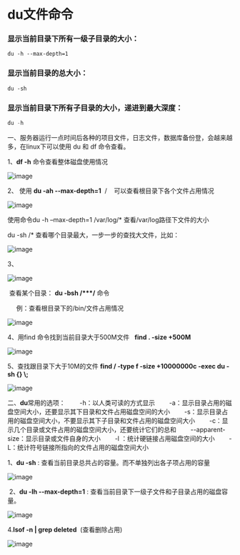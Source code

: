 # du文件命令
### 显示当前目录下所有一级子目录的大小：
```Plain Text
du -h --max-depth=1
```
### 显示当前目录的总大小：
```Plain Text
du -sh
```
### 显示当前目录下所有子目录的大小，递进到最大深度：
```java
du -h
```
一、服务器运行一点时间后各种的项目文件，日志文件，数据库备份登，会越来越多，在linux下可以使用 du 和 df 命令查看。

1、**df -h** 命令查看整体磁盘使用情况

![image](https://file.bbzy.online/blog/FlBBpkJh5Putu8m-nJu2ElzUEgIJL44TgKL3AmUFzWg.png)

2、 使用 **du -ah --max-depth=1**  /    可以查看根目录下各个文件占用情况

![image](https://file.bbzy.online/blog/0D4fok4LWZJ1aHeZez_AuM9Abc4dSEefhKTDg2Qd8l0.png)

使用命令du -h –max-depth=1 /var/log/\* 查看/var/log路径下文件的大小

du -sh /\* 查看哪个目录最大，一步一步的查找大文件，比如：

![image](https://file.bbzy.online/blog/me_rkjtPSGAFK6k36wP01GPiyX9xRMIU0OdRGEpL8zg.png)

3、

![image](images/L_xt6GPHq3KtNfmOopDfrLaBOrYVGtS21ZYjnBveTFE.)

 查看某个目录： **du -bsh /\*\*\*/** 命令

     例：查看根目录下的/bin/文件占用情况 

![image](https://file.bbzy.online/blog/qkHVEhypHkIck1M8DZjvrEhA3uJxGNd9uiR-uULKYGw.png)

4、用find 命令找到当前目录大于500M文件   **find . -size +500M** 

![image](https://file.bbzy.online/blog/9QQbB_MR2dNKw4v-USXafmoqVNTzpAJJlwh6HnPzjDU.png)

5、查找跟目录下大于10M的文件
**find / -type f -size +10000000c -exec du -sh {} \\;**

![image](https://file.bbzy.online/blog/vOQHdDi6VGPdb-pT9n-8mTeCEFYeEJMXXFNdy_RXJdk.png)

二、**du**常用的选项：
　　-h：以人类可读的方式显示
　　-a：显示目录占用的磁盘空间大小，还要显示其下目录和文件占用磁盘空间的大小
　　-s：显示目录占用的磁盘空间大小，不要显示其下子目录和文件占用的磁盘空间大小
　　-c：显示几个目录或文件占用的磁盘空间大小，还要统计它们的总和
　　--apparent-size：显示目录或文件自身的大小
　　-l ：统计硬链接占用磁盘空间的大小
　　-L：统计符号链接所指向的文件占用的磁盘空间大小

1、**du -sh** : 查看当前目录总共占的容量。而不单独列出各子项占用的容量 

![image](https://file.bbzy.online/blog/kBP3Ohd7edsj5-mLbUwbwtAMVBzPvH_u1Ax1nB9AeQc.png)

 2、**du -lh --max-depth=1** : 查看当前目录下一级子文件和子目录占用的磁盘容量。

![image](https://file.bbzy.online/blog/wRli3aocmkQPqMbwYqTh9npaRUvgHMhcDFwJVoJk8aE.png)

4.**lsof -n | grep deleted**  (查看删除占用)

![image](https://file.bbzy.online/blog/UPOm2PpnIBnyEd13WhXlQj97oCseKl7y04j8sO1yaD4.png)

